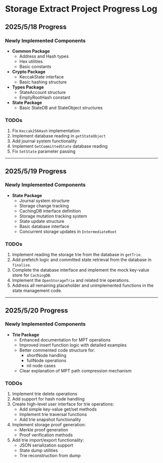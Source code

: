 # Storage Extract Project Progress Log

## 2025/5/18 Progress

### Newly Implemented Components
- **Common Package**
  - Address and Hash types
  - Hex utilities
  - Basic constants
- **Crypto Package**
  - KeccakState interface
  - Basic hashing structure
- **Types Package**
  - StateAccount structure
  - EmptyRootHash constant
- **State Package**
  - Basic StateDB and StateObject structures

### TODOs
1. Fix `Keccak256Hash` implementation 
2. Implement database reading in `getStateObject`
3. Add journal system functionality
4. Implement `GetCommittedState` database reading
5. Fix `SetState` parameter passing

---

## 2025/5/19 Progress

### Newly Implemented Components
- **State Package**
  - Journal system structure
  - Storage change tracking
  - CachingDB interface definition
  - Storage mutation tracking system
  - State update structure
  - Basic database interface
  - Concurrent storage updates in `IntermediateRoot`

### TODOs

1. Implement reading the storage trie from the database in `getTrie`.
2. Add prefetch logic and committed state retrieval from the database in `finalise`.
3. Complete the database interface and implement the mock key-value store for `CachingDB`.
4. Implement the `OpenStorageTrie` and related trie operations.
5. Address all remaining placeholder and unimplemented functions in the state management code.

---

## 2025/5/20 Progress

### Newly Implemented Components
- **Trie Package**
  - Enhanced documentation for MPT operations
  - Improved insert function logic with detailed examples
  - Better commented code structure for:
    - shortNode handling
    - fullNode operations 
    - nil node cases
  - Clear explanation of MPT path compression mechanism

### TODOs
1. Implement trie delete operations
2. Add support for hash node handling
3. Create high-level user interface for trie operations:
   - Add simple key-value get/set methods
   - Implement trie traversal functions
   - Add trie snapshot functionality
4. Implement storage proof generation:
   - Merkle proof generation
   - Proof verification methods
5. Add trie import/export functionality:
   - JSON serialization support
   - State dump utilities
   - Trie reconstruction from dump